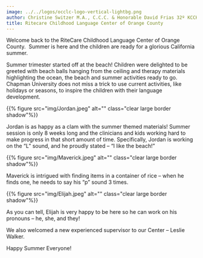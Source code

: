 ```yaml
---
image: ../../logos/occlc-logo-vertical-lightbg.png
author: Christine Switzer M.A., C.C.C. & Honorable David Frias 32º KCCH
title: Ritecare Childhood Language Center of Orange County
---
```


Welcome back to the RiteCare Childhood Language Center of Orange County.  Summer is here and the children are ready for a glorious California summer.

Summer trimester started off at the beach! Children were delighted to be greeted with beach balls hanging from the ceiling and therapy materials highlighting the ocean, the beach and summer activities ready to go.  Chapman University does not miss a trick to use current activities, like holidays or seasons, to inspire the children with their language development.

{{% figure src="img/Jordan.jpeg" alt="" class="clear large border shadow"%}}

Jordan is as happy as a clam with the summer themed materials! Summer session is only 8 weeks long and the clinicians and kids working hard to make progress in that short amount of time. Specifically, Jordan is working on the “L” sound, and he proudly stated – “I like the beach!”

{{% figure src="img/Maverick.jpeg" alt="" class="clear large border shadow"%}}

Maverick is intrigued with finding items in a container of rice – when he finds one, he needs to say his “p” sound 3 times. 

{{% figure src="img/Elijah.jpeg" alt="" class="clear large border shadow"%}}

As you can tell, Elijah is very happy to be here so he can work on his pronouns – he, she, and they! 

We also welcomed a new experienced supervisor to our Center – Leslie Walker. 

Happy Summer Everyone! 
